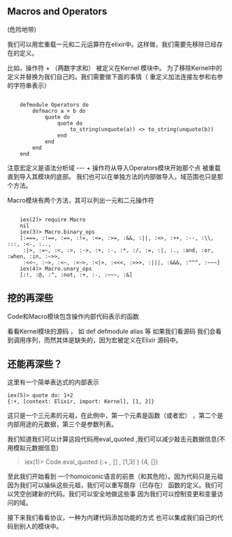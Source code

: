 Macros and Operators
-------------
(危险地带)

我们可以用宏重载一元和二元运算符在elixir中。这样做，我们需要先移除已经存在的定义。

比如，操作符 + （两数字求和） 被定义在Kernel 模块中。 为了移除Kernel中的定义并替换为我们自己的。我们需要做下面的事情（
重定义加法连接左参和右参的字符串表示）
~~~

    defmodule Operators do
        defmacro a + b do
            quote do
                quote do
                    to_string(unquote(a)) <> to_string(unquote(b))
                end
            end
        end
    end
~~~
注意宏定义是语法分析域 --- + 操作符从导入Operators模块开始那个点 被重载 直到导入其模块的底部。
我们也可以在单独方法的内部做导入，域范围也只是那个方法。

Macro模块有两个方法，其可以列出一元和二元操作符
~~~

    iex(2)> require Macro
    nil
    iex(3)> Macro.binary_ops
    [:===, :!==, :==, :!=, :<=, :>=, :&&, :||, :<>, :++, :--, :\\, :::, :<-, :..,
     :|>, :=~, :<, :>, :->, :+, :-, :*, :/, :=, :|, :., :and, :or, :when, :in, :~>>,
     :<<~, :~>, :<~, :<~>, :<|>, :<<<, :>>>, :|||, :&&&, :^^^, :~~~]
    iex(4)> Macro.unary_ops
    [:!, :@, :^, :not, :+, :-, :~~~, :&]
~~~

## 挖的再深些
Code和Macro模块包含操作内部代码表示的函数

看看Kernel模块的源码 ， 如 def defmodule alias 等 如果我们看源码 我们会看到调用序列，而然其体是缺失的，因为宏被定义在Elixir
源码中。

## 还能再深些？
这里有一个简单表达式的内部表示
>   
    iex(5)> quote do: 1+2
    {:+, [context: Elixir, import: Kernel], [1, 2]}

这只是一个三元素的元祖，在此例中，第一个元素是函数（或者宏） ，第二个是内部用途的元数据，第三个是参数列表。

我们知道我们可以计算这段代码用eval_quoted ,我们可以减少敲击元数据信息(不用模拟元数据信息)
>   iex(1)> Code.eval_quoted {:+ , [] , [1,3] }
    {4, []}
    
至此我们开始看到 一个homoiconic语言的前景（和其危险）。因为代码只是元祖 因为我们可以操纵这些元祖，我们可以重写既存（已存在）
函数的定义。我们可以凭空创建新的代码。我们可以安全地做这些事 因为我们可以控制变更和变量访问的域。
   
接下来我们看看协议，一种为内建代码添加功能的方式 也可以集成我们自己的代码到别人的模块中。   
